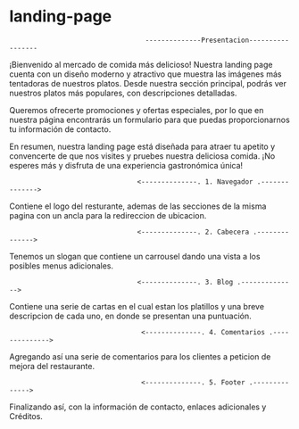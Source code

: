 # landing-page
                                      --------------Presentacion-----------------
¡Bienvenido al mercado de comida más delicioso! Nuestra landing page cuenta con un diseño moderno y atractivo que muestra las imágenes más tentadoras de nuestros platos. Desde nuestra sección principal, podrás ver nuestros platos más populares, con descripciones detalladas. 

Queremos ofrecerte promociones y ofertas especiales, por lo que en nuestra página encontrarás un formulario para que puedas proporcionarnos tu información de contacto. 

En resumen, nuestra landing page está diseñada para atraer tu apetito y convencerte de que nos visites y pruebes nuestra deliciosa comida. ¡No esperes más y disfruta de una experiencia gastronómica única!


                                    <--------------. 1. Navegador .-------------->
Contiene el logo del resturante, ademas de las secciones de la misma pagina con un ancla para la redireccion de ubicacion.

                                    <--------------. 2. Cabecera .-------------->
Tenemos un slogan que contiene un carrousel dando una vista a los posibles menus adicionales.

                                    <--------------. 3. Blog .-------------->
Contiene una serie de cartas en el cual estan los platillos y una breve descripcion de cada uno, en donde se presentan una puntuación.

                                     <--------------. 4. Comentarios .-------------->
Agregando así una serie de comentarios para los clientes a peticion de mejora del restaurante.

                                     <--------------. 5. Footer .-------------->
Finalizando así, con la información de contacto, enlaces adicionales y Créditos.
